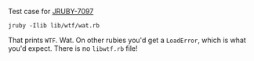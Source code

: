 Test case for [JRUBY-7097](http://jira.codehaus.org/browse/JRUBY-7097)

```
jruby -Ilib lib/wtf/wat.rb
```

That prints `WTF`. Wat.
On other rubies you'd get a `LoadError`, which is what you'd expect. There is no `libwtf.rb` file!

